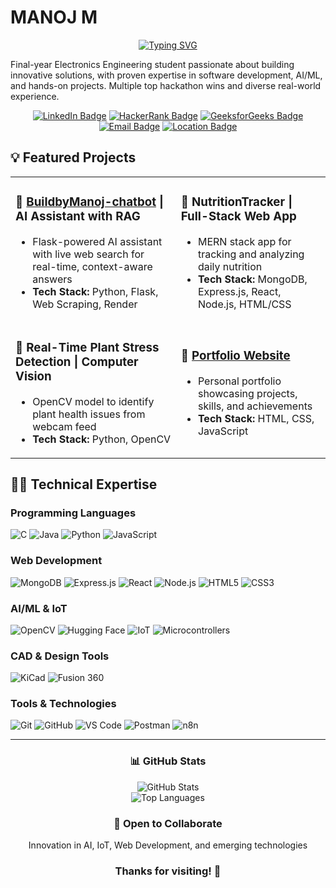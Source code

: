 # MANOJ M

<div align="center">
  <a href="https://git.io/typing-svg"><img src="https://readme-typing-svg.demolab.com?font=Fira+Code&weight=600&size=25&pause=1000&color=00BFFF&center=true&vCenter=true&width=435&lines=Electronics+%26+AI+Developer;Full-Stack+Innovator;Hackathon+Enthusiast" alt="Typing SVG" /></a>
</div>

Final-year Electronics Engineering student passionate about building innovative solutions, with proven expertise in software development, AI/ML, and hands-on projects. Multiple top hackathon wins and diverse real-world experience.

<div align="center">
  
[![LinkedIn Badge](https://img.shields.io/badge/LinkedIn-Profile-0077B5?style=for-the-badge&logo=linkedin)](https://www.linkedin.com/in/manoj-m-53621829a/)
[![HackerRank Badge](https://img.shields.io/badge/HackerRank-Profile-2EC866?style=for-the-badge&logo=hackerrank)](https://www.hackerrank.com/profile/manojmahendran51)
[![GeeksforGeeks Badge](https://img.shields.io/badge/GeeksforGeeks-Profile-0F9D58?style=for-the-badge&logo=geeksforgeeks&logoColor=white)](https://www.geeksforgeeks.org/user/manojmahej7tu/)
[![Email Badge](https://img.shields.io/badge/Email-manojmahendran555@gmail.com-D14836?style=for-the-badge&logo=gmail)](mailto:manojmahendran555@gmail.com)
[![Location Badge](https://img.shields.io/badge/Location-Chennai,%20India-4285F4?style=for-the-badge&logo=google-maps)](https://maps.google.com)

</div>

## 💡 Featured Projects

<table>
  <tr>
    <td>
      <h3>🤖 <a href="https://buildbymanoj-chatbot.onrender.com" target="_blank">BuildbyManoj-chatbot</a> | AI Assistant with RAG</h3>
      <ul>
        <li>Flask-powered AI assistant with live web search for real-time, context-aware answers</li>
        <li><strong>Tech Stack:</strong> Python, Flask, Web Scraping, Render</li>
      </ul>
    </td>
    <td>
      <h3>🥗 NutritionTracker | Full-Stack Web App</h3>
      <ul>
        <li>MERN stack app for tracking and analyzing daily nutrition</li>
        <li><strong>Tech Stack:</strong> MongoDB, Express.js, React, Node.js, HTML/CSS</li>
      </ul>
    </td>
  </tr>
  <tr>
    <td>
      <h3>🌱 Real-Time Plant Stress Detection | Computer Vision</h3>
      <ul>
        <li>OpenCV model to identify plant health issues from webcam feed</li>
        <li><strong>Tech Stack:</strong> Python, OpenCV</li>
      </ul>
    </td>
    <td>
      <h3>🌟 <a href="https://buildbymanoj-portfolio.vercel.app" target="_blank">Portfolio Website</a></h3>
      <ul>
        <li>Personal portfolio showcasing projects, skills, and achievements</li>
        <li><strong>Tech Stack:</strong> HTML, CSS, JavaScript</li>
      </ul>
    </td>
  </tr>
</table>

## 👨‍💻 Technical Expertise

### Programming Languages
![C](https://img.shields.io/badge/C-00599C?style=flat-square&logo=c&logoColor=white)
![Java](https://img.shields.io/badge/Java-ED8B00?style=flat-square&logo=java&logoColor=white)
![Python](https://img.shields.io/badge/Python-3776AB?style=flat-square&logo=python&logoColor=white)
![JavaScript](https://img.shields.io/badge/JavaScript-F7DF1E?style=flat-square&logo=javascript&logoColor=black)

### Web Development
![MongoDB](https://img.shields.io/badge/MongoDB-47A248?style=flat-square&logo=mongodb&logoColor=white)
![Express.js](https://img.shields.io/badge/Express.js-000000?style=flat-square&logo=express&logoColor=white)
![React](https://img.shields.io/badge/React-61DAFB?style=flat-square&logo=react&logoColor=black)
![Node.js](https://img.shields.io/badge/Node.js-339933?style=flat-square&logo=nodedotjs&logoColor=white)
![HTML5](https://img.shields.io/badge/HTML5-E34F26?style=flat-square&logo=html5&logoColor=white)
![CSS3](https://img.shields.io/badge/CSS3-1572B6?style=flat-square&logo=css3&logoColor=white)

### AI/ML & IoT
![OpenCV](https://img.shields.io/badge/OpenCV-5C3EE8?style=flat-square&logo=opencv&logoColor=white)
![Hugging Face](https://img.shields.io/badge/Hugging_Face-FFBD00?style=flat-square&logo=huggingface&logoColor=black)
![IoT](https://img.shields.io/badge/IoT-010101?style=flat-square&logo=iot&logoColor=white)
![Microcontrollers](https://img.shields.io/badge/Microcontrollers-8BC0D0?style=flat-square&logo=arduino&logoColor=white)

### CAD & Design Tools
![KiCad](https://img.shields.io/badge/KiCad-314CB0?style=flat-square&logo=kicad&logoColor=white)
![Fusion 360](https://img.shields.io/badge/Fusion_360-FF9E0F?style=flat-square&logo=autodesk&logoColor=white)

### Tools & Technologies
![Git](https://img.shields.io/badge/Git-F05032?style=flat-square&logo=git&logoColor=white)
![GitHub](https://img.shields.io/badge/GitHub-181717?style=flat-square&logo=github&logoColor=white)
![VS Code](https://img.shields.io/badge/VS_Code-007ACC?style=flat-square&logo=visual-studio-code&logoColor=white)
![Postman](https://img.shields.io/badge/Postman-FF6C37?style=flat-square&logo=postman&logoColor=white)
![n8n](https://img.shields.io/badge/n8n-Automation-21BFBF?style=flat-square)

---

<div align="center">
  <h3>📊 GitHub Stats</h3>
  <img src="https://github-readme-stats.vercel.app/api?username=buildbymanoj&show_icons=true&theme=radical&hide_border=true&rank_icon=github" alt="GitHub Stats">
  <br>
  <img src="https://github-readme-stats.vercel.app/api/top-langs/?username=buildbymanoj&layout=compact&theme=tokyonight" alt="Top Languages" />
</div>

<div align="center">
  <h3>🤝 Open to Collaborate</h3>
  <p>Innovation in AI, IoT, Web Development, and emerging technologies</p>
</div>

<div align="center">
  <h3>Thanks for visiting! 👋</h3>
</div>
